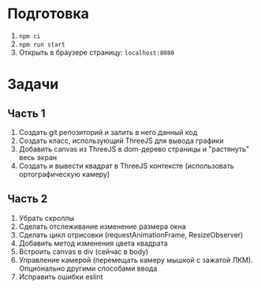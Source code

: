 # Подготовка

1. `npm ci`
3. `npm run start`
4. Открыть в браузере страницу: `localhost:8080`

# Задачи

## Часть 1

1. Создать git репозиторий и залить в него данный код
2. Создать класс, использующий ThreeJS для вывода графики
3. Добавить canvas из ThreeJS в dom-дерево страницы и "растянуть" весь экран
4. Создать и вывести квадрат в ThreeJS контексте (использовать ортографическую камеру)

## Часть 2

1. Убрать скроллы
2. Сделать отслеживание изменение размера окна
3. Сделать цикл отрисовки (requestAnimationFrame, ResizeObserver)
4. Добавить метод изменения цвета квадрата
5. Встроить canvas в div (сейчас в body)
6. Управление камерой (перемещать камеру мышкой с зажатой ЛКМ). Опционально другими способами ввода
7. Исправить ошибки eslint
